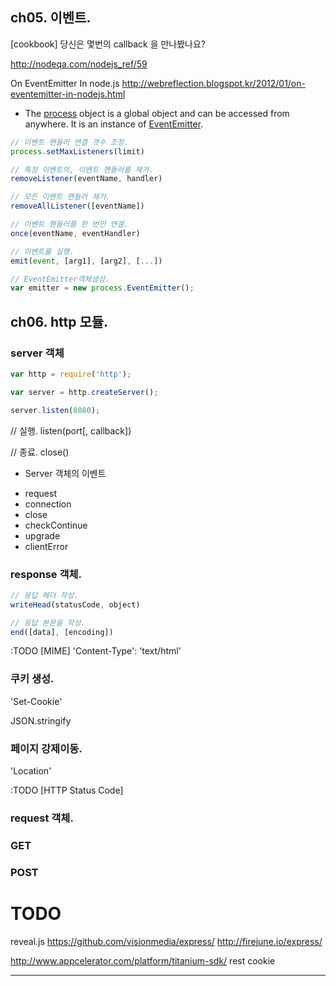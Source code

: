## ch05. 이벤트.
[cookbook] 당신은 몇번의 callback 을 만나봤나요?

http://nodeqa.com/nodejs_ref/59

 On EventEmitter In node.js 
http://webreflection.blogspot.kr/2012/01/on-eventemitter-in-nodejs.html

- The [process][nodejs:process] object is a global object and can be accessed from anywhere. It is an instance of [EventEmitter][nodejs:events].

```javascript
// 이벤트 핸들러 연결 갯수 조정.
process.setMaxListeners(limit)

// 특정 이벤트의, 이벤트 핸들러를 제거.
removeListener(eventName, handler)

// 모든 이벤트 핸들러 제거.
removeAllListener([eventName])

// 이벤트 핸들러를 한 번만 연결.
once(eventName, eventHandler)

// 이벤트를 실행.
emit(event, [arg1], [arg2], [...])

// EventEmitter객체생성.
var emitter = new process.EventEmitter();
```


## ch06. http 모듈.
### server 객체

```javascript
var http = require('http');

var server = http.createServer();

server.listen(8080);
```

// 실행.
listen(port[, callback])

// 종료.
close()


* Server 객체의 이벤트
 - request
 - connection
 - close
 - checkContinue
 - upgrade
 - clientError


### response 객체.

```javascript
// 응답 헤더 작성.
writeHead(statusCode, object)

// 응답 본문을 작성.
end([data], [encoding])
```

:TODO [MIME]
'Content-Type': 'text/html'

### 쿠키 생성.
'Set-Cookie'

JSON.stringify
### 페이지 강제이동.
'Location'

:TODO [HTTP Status Code]

### request 객체.

### GET

### POST

# TODO
reveal.js
https://github.com/visionmedia/express/
http://firejune.io/express/

http://www.appcelerator.com/platform/titanium-sdk/
rest
cookie

---------------------------------------------------------------------------

[nodejs:process]: http://nodejs.org/api/process.html
[nodejs:events]: http://nodejs.org/api/events.html

